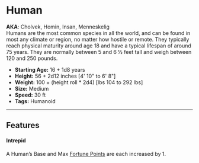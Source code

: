 # Human
**AKA**: Cholvek, Homin, Insan, Menneskelig<br/>
Humans are the most common species in all the world, and can be found in most any climate or region, no matter how hostile or remote.  They typically reach physical maturity around age 18 and have a typical lifespan of around 75 years.  They are normally between 5 and 6 ½ feet tall and weigh between 120 and 250 pounds.
- **Starting Age:** 16 + 1d8 years
- **Height:** 56 + 2d12 inches [4' 10" to 6' 8"]
- **Weight:** 100 + (height roll * 2d4) [lbs 104 to 292 lbs]
- **Size:** Medium
- **Speed:** 30 ft
- **Tags:** Humanoid

---
## Features
#### Intrepid
A Human’s Base and Max [Fortune Points](RulesSynopsis.md#fortune) are each increased by 1.
